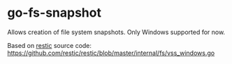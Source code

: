 # go-fs-snapshot

Allows creation of file system snapshots. Only Windows supported for now.

Based on [restic](https://github.com/restic/restic) source code: https://github.com/restic/restic/blob/master/internal/fs/vss_windows.go
